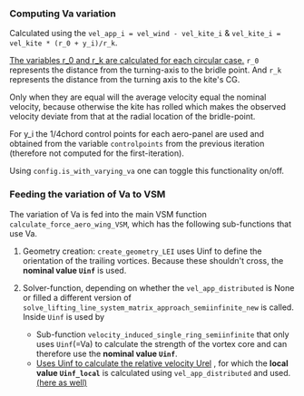 ### Computing Va variation
Calculated using the `vel_app_i = vel_wind - vel_kite_i` & 
`vel_kite_i = vel_kite * (r_0 + y_i)/r_k`.


[The variables r_0 and r_k are calculated for each circular case.](https://github.com/jellepoland/kitesim/blob/1bed3a0d92e2d51a32a68daf2d4cb5fd460f9f8e/src/solver/solver_utils.py#L204C1-L230C74) 
`r_0` represents the distance from the turning-axis to the bridle point. And `r_k` represents the distance from the turning axis to the kite's CG.

Only when they are equal will the average velocity equal the nominal velocity, because otherwise the kite has rolled which makes the observed velocity deviate from that at the radial location of the bridle-point.

For y_i the 1/4chord control points for each aero-panel are used and obtained from the variable `controlpoints` from the previous iteration (therefore not computed for the first-iteration).

Using `config.is_with_varying_va` one can toggle this functionality on/off. 
 
### Feeding the variation of Va to VSM
The variation of Va is fed into the main VSM function `calculate_force_aero_wing_VSM`, which has the following sub-functions that use Va.

1. Geometry creation: `create_geometry_LEI` uses Uinf to define the orientation of the trailing vortices. Because these shouldn't cross, the **nominal value `Uinf`** is used. 

2. Solver-function, depending on whether the `vel_app_distributed` is None or filled a different version of `solve_lifting_line_system_matrix_approach_semiinfinite_new` is called. Inside `Uinf` is used by 
   - Sub-function `velocity_induced_single_ring_semiinfinite` that only uses `Uinf`(=Va) to calculate the strength of the vortex core and can therefore use the **nominal value `Uinf`**.
   - [Uses Uinf to calculate the relative velocity Urel](https://github.com/jellepoland/kitesim/blob/1bed3a0d92e2d51a32a68daf2d4cb5fd460f9f8e/src/aerodynamic/VSM.py#L2588C1-L2589C59) , for which the **local value `Uinf_local`** is calculated using `vel_app_distributed` and used.[(here as well)](https://github.com/jellepoland/kitesim/blob/1bed3a0d92e2d51a32a68daf2d4cb5fd460f9f8e/src/aerodynamic/VSM.py#L2675C1-L2675C59)